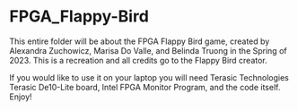 # FPGA_Flappy-Bird

This entire folder will be about the FPGA Flappy Bird game, created by Alexandra Zuchowicz, Marisa Do Valle, and Belinda Truong in the Spring of 2023. This is a recreation and all credits go to the Flappy Bird creator.

If you would like to use it on your laptop you will need Terasic Technologies Terasic De10-Lite board, Intel FPGA Monitor Program, and the code itself. Enjoy!
